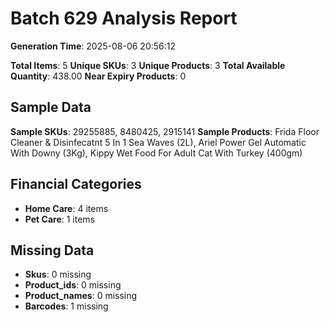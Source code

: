 # Batch 629 Analysis Report

**Generation Time**: 2025-08-06 20:56:12

**Total Items**: 5
**Unique SKUs**: 3
**Unique Products**: 3
**Total Available Quantity**: 438.00
**Near Expiry Products**: 0

## Sample Data
**Sample SKUs**: 29255885, 8480425, 2915141
**Sample Products**: Frida Floor Cleaner & Disinfecatnt 5 In 1 Sea Waves (2L), Ariel Power Gel Automatic With Downy (3Kg), Kippy Wet Food For Adult Cat With Turkey (400gm)

## Financial Categories
- **Home Care**: 4 items
- **Pet Care**: 1 items

## Missing Data
- **Skus**: 0 missing
- **Product_ids**: 0 missing
- **Product_names**: 0 missing
- **Barcodes**: 1 missing
